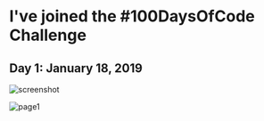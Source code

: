 # I've joined the #100DaysOfCode Challenge

<h2 align=”center”>
Day 1: January 18, 2019
</h2>
<img src="![page1](https://user-images.githubusercontent.com/31744964/51426154-5092d300-1bde-11e9-94d1-ce4145e4856a.JPG)" alt="screenshot">

![page1](https://user-images.githubusercontent.com/31744964/51426154-5092d300-1bde-11e9-94d1-ce4145e4856a.JPG)

